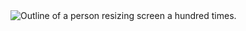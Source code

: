 <img src="https://github.com/krisztianpuska/krisztianpuska/blob/master/respi.gif?raw=true" alt="Outline of a person resizing screen a hundred times."/>
